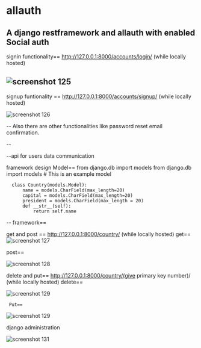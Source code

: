 # allauth
A django restframework and  allauth with enabled Social auth
--
signin functionality== http://127.0.0.1:8000/accounts/login/  (while locally hosted)

![screenshot 125](https://user-images.githubusercontent.com/22416933/38640765-cfcc8f1e-3df2-11e8-9c63-1584c4a76a85.png)
--
signup funtionality == http://127.0.0.1:8000/accounts/signup/ (while locally hosted)


![screenshot 126](https://user-images.githubusercontent.com/22416933/38640833-04496bfe-3df3-11e8-862e-49c3848d6ce5.png)

--
Also there are other functionalities like password reset email confirmation.

--

--api for users data communication

framework design
  Model==
      from django.db import models
     from django.db import models
    # This is an example model

      class Country(models.Model):
          name = models.CharField(max_length=20)
          capital = models.CharField(max_length=20)
          president = models.CharField(max_length = 20)
          def __str__(self):
              return self.name
        
--
framework==

   get and post == http://127.0.0.1:8000/country/  (while locally hosted)
     get==
     ![screenshot 127](https://user-images.githubusercontent.com/22416933/38641212-202f6458-3df4-11e8-9eb7-04e87b359bbf.png)
     
     
   post==
     
     
   ![screenshot 128](https://user-images.githubusercontent.com/22416933/38641347-5dfd4002-3df4-11e8-84aa-3bfc64959323.png)

   delete and put== http://127.0.0.1:8000/country/(give primary key number)/  (while locally hosted)
     delete==
     
     
   ![screenshot 129](https://user-images.githubusercontent.com/22416933/38641405-8912f8fe-3df4-11e8-8f29-7450454de91a.png)
     
     Put==
     
     
   ![screenshot 129](https://user-images.githubusercontent.com/22416933/38641405-8912f8fe-3df4-11e8-8f29-7450454de91a.png)

django administration

![screenshot 131](https://user-images.githubusercontent.com/22416933/38641892-ec098486-3df5-11e8-9140-0fec792e528e.png)

    
